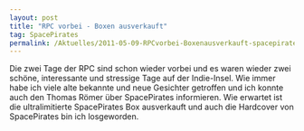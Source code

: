 ```yaml
---
layout: post
title: "RPC vorbei - Boxen ausverkauft"
tag: SpacePirates
permalink: /Aktuelles/2011-05-09-RPCvorbei-Boxenausverkauft-spacepirates
---
```


Die zwei Tage der RPC sind schon wieder vorbei und es waren wieder zwei schöne, interessante und stressige Tage auf der Indie-Insel. Wie immer habe ich viele alte bekannte und neue Gesichter getroffen und ich konnte auch den Thomas Römer über SpacePirates informieren. Wie erwartet ist die ultralimitierte SpacePirates Box ausverkauft und auch die Hardcover von SpacePirates bin ich losgeworden.
